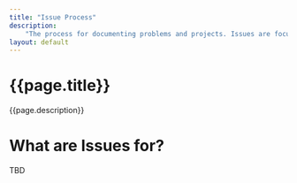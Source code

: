 ```yaml
---
title: "Issue Process"
description:
    "The process for documenting problems and projects. Issues are focused discussions when no vote is yet required."
layout: default
---
```


# {{page.title}}

{{page.description}}

# What are Issues for?

TBD
